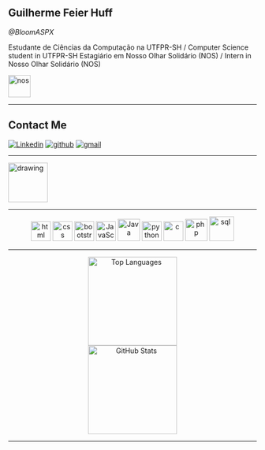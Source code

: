 
  ## **Guilherme Feier Huff**
  _@BloomASPX_



Estudante de Ciências da Computação na UTFPR-SH / Computer Science student in UTFPR-SH 
Estagiário em Nosso Olhar Solidário (NOS) / Intern in Nosso Olhar Solidário (NOS)

<img src= "https://utfpr-ct-static-content.s3.amazonaws.com/nossoolharsolidario.com.br/wp-content/uploads/2021/11/cropped-Property-1leftAlign-colorblack.png" alt="nos" width="45px"/>

---
## **Contact Me**
[![Linkedin](https://img.shields.io/badge/LinkedIn-0077B5?style=for-the-badge&logo=linkedin&logoColor=white)](https://www.linkedin.com/in/guilherme-huff-7021161b7/) 
[![github](https://img.shields.io/badge/GitHub-100000?style=for-the-badge&logo=github&logoColor=white)](https://github.com/BloomASPX) 
[![gmail](https://img.shields.io/badge/Gmail-D14836?style=for-the-badge&logo=gmail&logoColor=white)](ghuffg00@gmail.com)


---
<a href="http://lattes.cnpq.br/8256625443264241"><img src="https://static.wixstatic.com/media/24200e_97934924f1784580bd18f1b7216be9d3.png/v1/fill/w_173,h_128,al_c,q_85,usm_0.66_1.00_0.01/24200e_97934924f1784580bd18f1b7216be9d3.webp" alt="drawing" width="80"/></a>

---
<div align="center">
  <p> 
    <img src= "https://cdn1.iconfinder.com/data/icons/logotypes/32/badge-html-5-256.png" alt="html" width="40px"/> 
    <img src= "https://cdn1.iconfinder.com/data/icons/logotypes/32/badge-css-3-256.png" alt="css" width="40px"/> 
    <img src= "https://cdn-icons-png.flaticon.com/512/5968/5968672.png" alt="bootstrap" width="40px"/> 
    <img src= "https://cdn4.iconfinder.com/data/icons/logos-and-brands/512/187_Js_logo_logos-256.png" alt="JavaScript" width="40px"/>
    <img src= "https://cdn4.iconfinder.com/data/icons/logos-and-brands/512/181_Java_logo_logos-256.png" alt="Java" width="45px"/>
    <img src="https://cdn4.iconfinder.com/data/icons/logos-and-brands/512/267_Python_logo-256.png" alt="python" width="40px"/> 
    <img src="https://cdn3.iconfinder.com/data/icons/letters-and-numbers-1/32/letter_C_blue-256.png" alt="c" width="40px"/> 
    <img src= "https://cdn4.iconfinder.com/data/icons/logos-3/568/php-logo-256.png" alt="php" width="45px"/> 
    <img src= "https://cdn4.iconfinder.com/data/icons/logos-3/181/MySQL-256.png" alt="sql" width="50px"/>  
  </p>
</div>


---
<div align="center">
  <a href="https://github.com/bloomaspx/"><img height="180em" src="https://github-readme-stats.vercel.app/api/top-langs/?username=bloomaspx&layout=compact&theme=dark" alt="Top Languages"></a> <br>
  <img height="180em" src="https://github-readme-stats.vercel.app/api?username=bloomaspx&show_icons=true&theme=dark" alt="GitHub Stats"> 
</div>

---
<!--
<p align="center"> texto que você quiser </p>
<p align="center">   <img alingn="center" src="https://profile-counter.glitch.me/bloomaspx/count.svg" /></p>

-->
